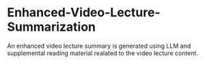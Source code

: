 # Enhanced-Video-Lecture-Summarization
An enhanced video lecture summary is generated using LLM and supplemental reading material realated to the video lecture content.

